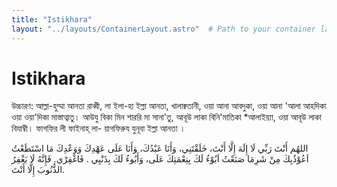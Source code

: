 ```yaml
---
title: "Istikhara"
layout: "../layouts/ContainerLayout.astro"  # Path to your container layout
---
```


# Istikhara

উচ্চারণ: আল্লা-হুম্মা আনতা রাব্বী, লা ইলা-হা ইল্লা আনতা, খালাক্বতানী, ওয়া আনা আবদুকা, ওয়া আনা 'আলা আহদিকা ওয়া ওয়া'দিকা মাস্তাত্বাতু। আউযু বিকা মিন শাররি মা সানা'তু, আবূউ লাকা বিনি'মাতিকা *আলাইয়্যা, ওয়া আবূউ লাকা বিযাম্বী। ফাগফির লী ফাইনাহ্ লা- য়াগফিরুয যুনূবা ইল্লা আনতা ।


اللهُم أَنْتَ رَبِّي لَا إِلَهَ إِلَّا أَنْتَ، خَلَقْتَنِي، وَأَنَا عَبْدُكَ، وَأَنَا عَلَى عَهْدِكَ وَوَعْدِكَ مَا اسْتَطَعْتُ اَعُوْذُبِكَ مِنْ شَرِمَا صَنَعْتُ اَبُوْءُ لَكَ بِنِعْمَتِكَ عَلَى، وَأَبُوءُ لَكَ بِذَنْبِي . فَاغْفِرْي. فَإِنَّهُ لَا يَغْفِرُ الذُّنُوبَ إِلَّا أَنْتَ.
